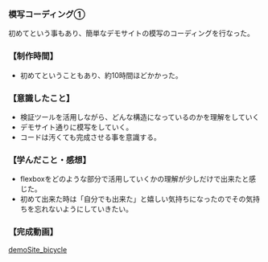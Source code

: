 ### 模写コーディング①

初めてという事もあり、簡単なデモサイトの模写のコーディングを行なった。


### 【制作時間】

  - 初めてということもあり、約10時間ほどかかった。

### 【意識したこと】

  - 検証ツールを活用しながら、どんな構造になっているのかを理解をしていく
  - デモサイト通りに模写をしていく。
  - コードは汚くても完成させる事を意識する。
  
### 【学んだこと・感想】

  - flexboxをどのような部分で活用していくかの理解が少しだけで出来たと感じた。
  - 初めて出来た時は「自分でも出来た」と嬉しい気持ちになったのでその気持ちを忘れないようにしていきたい。

### 【完成動画】

[demoSite_bicycle](https://youtu.be/-0z4DDtTjWM)
